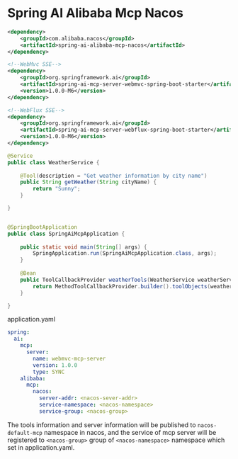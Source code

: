 # Spring AI Alibaba Mcp Nacos


```xml
<dependency>
    <groupId>com.alibaba.nacos</groupId>
    <artifactId>spring-ai-alibaba-mcp-nacos</artifactId>
</dependency>

<!--WebMvc SSE-->
<dependency>
    <groupId>org.springframework.ai</groupId>
    <artifactId>spring-ai-mcp-server-webmvc-spring-boot-starter</artifactId>
    <version>1.0.0-M6</version>
</dependency>

<!--WebFlux SSE-->
<dependency>
    <groupId>org.springframework.ai</groupId>
    <artifactId>spring-ai-mcp-server-webflux-spring-boot-starter</artifactId>
    <version>1.0.0-M6</version>
</dependency>
```

```java
@Service
public class WeatherService {
    
    @Tool(description = "Get weather information by city name")
    public String getWeather(String cityName) {
        return "Sunny";
    }

}


@SpringBootApplication
public class SpringAiMcpApplication {
    
    public static void main(String[] args) {
        SpringApplication.run(SpringAiMcpApplication.class, args);
    }
    
    @Bean
    public ToolCallbackProvider weatherTools(WeatherService weatherService) {
        return MethodToolCallbackProvider.builder().toolObjects(weatherService).build();
    }

}
```
application.yaml
```yaml
spring:
  ai:
    mcp:
      server:
        name: webmvc-mcp-server
        version: 1.0.0
        type: SYNC
    alibaba:
      mcp:
        nacos:
          server-addr: <nacos-sever-addr>
          service-namespace: <nacos-namespace>  
          service-group: <nacos-group>
```
The tools information and server information will be published to ```nacos-default-mcp``` namespace in nacos,
and the service of mcp server will be registered to ```<nacos-group>``` group of ```<nacos-namespace>``` namespace which set in application.yaml.